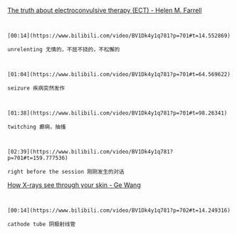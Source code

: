 [The truth about electroconvulsive therapy (ECT) - Helen M. Farrell](https://www.bilibili.com/video/BV1Dk4y1q781?p=701)

```ad-note


[00:14](https://www.bilibili.com/video/BV1Dk4y1q781?p=701#t=14.552869)

unrelenting 无情的，不屈不挠的，不松懈的

```

```ad-note


[01:04](https://www.bilibili.com/video/BV1Dk4y1q781?p=701#t=64.569622)

seizure 疾病突然发作

```

```ad-note


[01:38](https://www.bilibili.com/video/BV1Dk4y1q781?p=701#t=98.26341)

twitching 癫痫，抽搐

```

```ad-note


[02:39](https://www.bilibili.com/video/BV1Dk4y1q781?p=701#t=159.777536)

right before the session 刚刚发生的对话

```

[How X-rays see through your skin - Ge Wang](https://www.bilibili.com/video/BV1Dk4y1q781?p=702)

```ad-note


[00:14](https://www.bilibili.com/video/BV1Dk4y1q781?p=702#t=14.249316)

cathode tube 阴极射线管

```